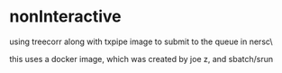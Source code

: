 # nonInteractive
using treecorr along with txpipe image to submit to the queue in nersc\\

this uses a docker image, which was created by joe z, and sbatch/srun
